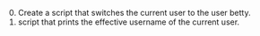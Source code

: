 0. Create a script that switches the current user to the user betty.
1. script that prints the effective username of the current user.
